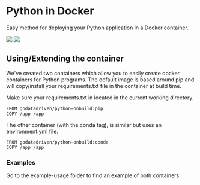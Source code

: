# Python in Docker

Easy method for deploying your Python application in a Docker container.

[![](https://images.microbadger.com/badges/image/godatadriven/python-onbuild.svg)](https://microbadger.com/images/godatadriven/python-onbuild "Get your own image badge on microbadger.com") [![](https://images.microbadger.com/badges/version/godatadriven/python-onbuild.svg)](https://microbadger.com/images/godatadriven/python-onbuild "Get your own version badge on microbadger.com") 

## Using/Extending the container

We've created two containers which allow you to easily create docker containers for Python programs.
The default image is based around pip and will copy/install your requirements.txt file in the container at build time.

Make sure your requirements.txt in located in the current working directory.

```
FROM godatadriven/python-onbuild:pip
COPY /app /app
```

The other container (with the conda tag), is similar but uses an environment.yml file.

```
FROM godatadriven/python-onbuild:conda
COPY /app /app
```

### Examples
Go to the example-usage folder to find an example of both containers